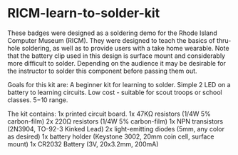 # RICM-learn-to-solder-kit
These badges were designed as a soldering demo for the Rhode Island Computer Museum (RICM). They were designed to teach the basics of thru-hole soldering, as well as to provide users with a take home wearable. Note that the battery clip used in this design is surface mount and considerably more difficult to solder. Depending on the audience it may be desirable for the instructor to solder this component before passing them out. 
 
Goals for this kit are:
A beginner kit for learning to solder.
Simple 2 LED on a battery to learning circuits.
Low cost - suitable for scout troops or school classes. $5-$10 range.

The kit contains:
1x printed circuit board.
1x 47KΩ resistors (1/4W 5% carbon-film)
2x 220Ω resistors (1/4W 5% carbon-film)
1x NPN transistors (2N3904, TO-92-3 Kinked Lead)
2x light-emitting diodes (5mm, any color as desired)
1x battery holder (Keystone 3002, 20mm coin cell, surface mount)
1x CR2032 Battery (3V, 20x3.2mm, 200mA)
